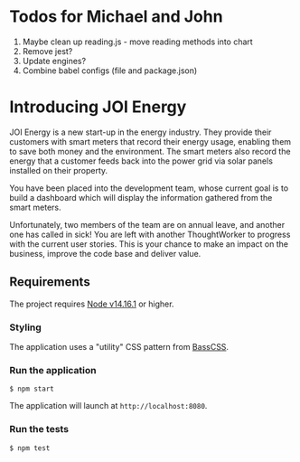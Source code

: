 # Todos for Michael and John
1. Maybe clean up reading.js - move reading methods into chart
2. Remove jest?
3. Update engines?
4. Combine babel configs (file and package.json)

# Introducing JOI Energy

JOI Energy is a new start-up in the energy industry. They provide their customers with smart meters that record their
energy usage, enabling them to save both money and the environment. The smart meters also record the energy that
a customer feeds back into the power grid via solar panels installed on their property.

You have been placed into the development team, whose current goal is to build a dashboard which will display the information gathered from the smart meters.

Unfortunately, two members of the team are on annual leave, and another one has called in sick! You are left with
another ThoughtWorker to progress with the current user stories. This is your chance to make an impact on the business, improve the code base and deliver value.

## Requirements

The project requires [Node v14.16.1](https://nodejs.org/en/download/) or higher.

### Styling

The application uses a "utility" CSS pattern from [BassCSS](https://basscss.com/).

### Run the application

```console
$ npm start
```

The application will launch at `http://localhost:8080`.

### Run the tests

```console
$ npm test
```
